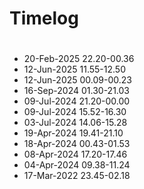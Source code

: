 # Timelog

#
- 20-Feb-2025 22.20-00.36
- 12-Jun-2025 11.55-12.50
- 12-Jun-2025 00.09-00.23
- 16-Sep-2024 01.30-21.03
- 09-Jul-2024 21.20-00.00
- 09-Jul-2024 15.52-16.30
- 03-Jul-2024 14.06-15.28
- 19-Apr-2024 19.41-21.10
- 18-Apr-2024 00.43-01.53
- 08-Apr-2024 17.20-17.46
- 04-Apr-2024 09.38-11.24
- 17-Mar-2022 23.45-02.18

